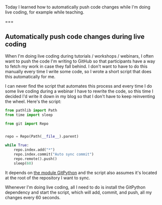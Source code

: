 Today I learned how to automatically push code changes while I'm doing live coding, for example while teaching.

===

## Automatically push code changes during live coding

When I'm doing live coding during tutorials / workshops / webinars, I often want to push the code I'm writing to GitHub so that participants have a way to fetch my work in case they fall behind.
I don't want to have to do this manually every time I write some code, so I wrote a short script that does this automatically for me.

I can never find the script that automates this process and every time I do some live coding during a webinar I have to rewrite the code, so this time I decided I'd write it down in my blog so that I don't have to keep reinventing the wheel.
Here's the script:

```py
from pathlib import Path
from time import sleep

from git import Repo


repo = Repo(Path(__file__).parent)

while True:
    repo.index.add("*")
    repo.index.commit("Auto sync commit")
    repo.remote().push()
    sleep(60)
```

It depends on [the module GitPython](https://gitpython.readthedocs.io/en/stable/) and the script also assumes it's located at the root of the repository I want to sync.

Whenever I'm doing live coding, all I need to do is install the GitPython dependency and start the script, which will add, commit, and push, all my changes every 60 seconds.
